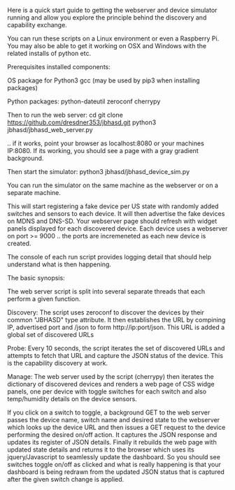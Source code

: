 Here is a quick start guide to getting the webserver and device simulator running and allow you explore the principle behind the discovery and capability exchange.

You can run these scripts on a Linux environment or even a Raspberry Pi. You may also be able to get it working on OSX and Windows with the related installs of python etc. 

Prerequisites installed components:

OS package for Python3
gcc (may be used by pip3 when installing packages)

Python packages:
python-dateutil
zeroconf
cherrypy

Then to run the web server:
cd <your work dir>
git clone https://github.com/dresdner353/jbhasd.git
python3 jbhasd/jbhasd_web_server.py

.. if it works, point your browser as localhost:8080 or your machines IP:8080. If its working, you should see a page with a gray gradient background.

Then start the simulator:
python3 jbhasd/jbhasd_device_sim.py

You can run the simulator on the same machine as the webserver or on a separate machine.

This will start registering a fake device per US state with randomly added switches and sensors to each device. It will then advertise the fake devices on MDNS and DNS-SD. Your webserver page should refresh with widget panels displayed for each discovered device. Each device uses a webserver on port >= 9000 .. the ports are incremeneted as each new device is created. 

The console of each run script provides logging detail that should help understand what is then happening. 

The basic synopsis:

The web server script is split into several separate threads that each perform a given function. 

Discovery:
The script uses zeroconf to discover the devices by their common "JBHASD" type attribute. It then establishes the URL by compining IP, advertised port and /json to form http://ip:port/json. This URL is added a global set of discovered URLs

Probe:
Every 10 seconds, the script iterates the set of discovered URLs and attempts to fetch that URL and capture the JSON status of the device. This is the capability discovery at work. 

Manage:
The web server used by the script (cherrypy) then iterates the dictionary of discovered devices and renders a web page of CSS widge panels, one per device with toggle switches for each switch and also temp/humidity details on the device sensors.

If you click on a switch to toggle, a background GET to the web server passes the device name, switch name and desired state to the webserver which looks up the device URL and then issues a GET request to the device performing the desired on/off action. It captures the JSON response and updates its register of JSON details. Finally it rebuilds the web page with updated state details and returns it to the browser which uses its jquery/Javascript to seamlessly update the dashboard. So you should see switches toggle on/off as clicked and what is really happening is that your dashboard is being redrawn from the updated JSON status that is captured after the given switch change is applied.
